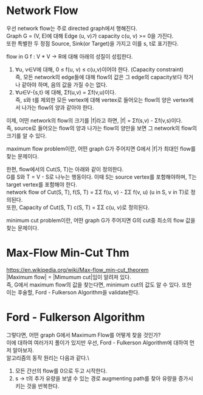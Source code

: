 # Network Flow
우선 network flow는 주로 directed graph에서 행해진다.\
Graph G = (V, E)에 대해 Edge (u, v)가 capacity c(u, v) >= 0을 가진다.\
또한 특별한 두 정점 Source, Sink(or Target)을 가지고 이를 s, t로 표기한다.

flow in G f : V * V -> R에 대해 아래의 성질이 성립한다.
1. ∀u, v∈V에 대해, 0 ≤ f(u, v) ≤ c(u,v)이어야 한다. (Capacity constraint)\
즉, 모든 network의 edge들에 대해 flow의 값은 그 edge의 capacity보다 작거나 같아야 하며, 음의 값을 가질 수는 없다.
2. ∀u∈V-{s,t} 에 대해, Σf(u,v) = Σf(v,u)이다.\
즉, s와 t를 제외한 모든 vertex에 대해 vertex로 들어오는 flow의 양은 vertex에서 나가는 flow의 양과 같아야 한다.


이제, 어떤 network의 flow의 크기를 |f|라고 하면, |f| = Σf(s,v) - Σf(v,s)이다.\
즉, source로 들어오는 flow의 양과 나가는 flow의 양만을 보면 그 network의 flow의 크기를 알 수 있다.

maximum flow problem이란, 어떤 graph G가 주어지면 G에서 |f|가 최대인 flow를 찾는 문제이다.

한편, flow에서의 Cut(S, T)는 아래와 같이 정의한다.\
G를 S와 T = V - S로 나누는 행동이다. 이때 S는 source vertex를 포함해야하며, T는 target vertex를 포함해야 한다.\
network flow of Cut(S, T), f(S, T) = ΣΣ f(u, v) - ΣΣ f(v, u) (u in S, v in T)로 정의된다.\
또한, Capacity of Cut(S, T) c(S, T) = ΣΣ c(u, v)로 정의된다.

minimum cut problem이란, 어떤 graph G가 주어지면 G의 cut중 최소의 flow 값을 찾는 문제이다.

# Max-Flow Min-Cut Thm
https://en.wikipedia.org/wiki/Max-flow_min-cut_theorem \
|Maximum flow| = |Mimumum cut|임이 알려져 있다.\
즉, G에서 maximum flow의 값을 찾는다면, minimum cut의 값도 알 수 있다.
또한 이는 후술할, Ford - Fulkerson Algorithm을 validate한다.

# Ford - Fulkerson Algorithm

그렇다면, 어떤 graph G에서 Maximum Flow를 어떻게 찾을 것인가?\
이에 대하여 여러가지 풀이가 있지만 우선, Ford - Fulkerson Algorithm에 대하여 먼저 알아보자.\
알고리즘의 동작 원리는 다음과 같다.\
1. 모든 간선의 flow를 0으로 두고 시작한다.
2. s -> t의 추가 유량을 보낼 수 있는 경로 augmenting path를 찾아 유량을 증가시키는 것을 반복한다.
